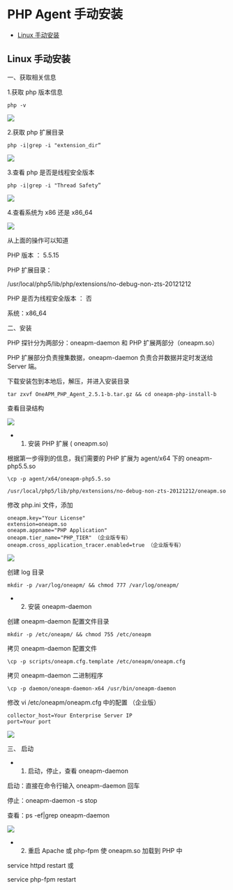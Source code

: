 # PHP Agent 手动安装
 
* [Linux 手动安装](#1)<br>

<h2 id="1">Linux 手动安装</h2>

一、获取相关信息

  1.获取 php 版本信息

```
php -v
```
    
![](/images/myr/s001.png)
    
2.获取 php 扩展目录
       
```
php -i|grep -i "extension_dir“
```

![](/images/myr/s002.png)
      
3.查看 php 是否是线程安全版本
       
```
php -i|grep -i "Thread Safety”
```       
![](/images/myr/s003.png)
       
4.查看系统为 x86 还是 x86_64

![](/images/myr/s004.png)
        
从上面的操作可以知道
        
PHP 版本 ： 5.5.15
        
PHP 扩展目录：
        
/usr/local/php5/lib/php/extensions/no-debug-non-zts-20121212
        
PHP 是否为线程安全版本 ： 否
        
系统：x86_64
        
二、安装

PHP 探针分为两部分：oneapm-daemon 和 PHP 扩展两部分（oneapm.so）
        
PHP 扩展部分负责搜集数据，oneapm-daemon 负责合并数据并定时发送给 Server 端。
        
下载安装包到本地后，解压，并进入安装目录
        
```
tar zxvf OneAPM_PHP_Agent_2.5.1-b.tar.gz && cd oneapm-php-install-b
```
查看目录结构
        
![](/images/myr/s005.png)
        
* 1. 安装 PHP 扩展 ( oneapm.so)
         
根据第一步得到的信息，我们需要的 PHP 扩展为 agent/x64 下的 oneapm-php5.5.so
         
```
\cp -p agent/x64/oneapm-php5.5.so 
```
         
```
/usr/local/php5/lib/php/extensions/no-debug-non-zts-20121212/oneapm.so
```
修改 php.ini 文件，添加
    
```
oneapm.key="Your License"
extension=oneapm.so
oneapm.appname="PHP Application"
oneapm.tier_name="PHP_TIER" （企业版专有）
oneapm.cross_application_tracer.enabled=true （企业版专有）
```
          
![](/images/myr/s006.png)
          
创建 log 目录
          
```
mkdir -p /var/log/oneapm/ && chmod 777 /var/log/oneapm/
```
          
* 2. 安装 oneapm-daemon
           
创建 oneapm-daemon 配置文件目录
          
```
mkdir -p /etc/oneapm/ && chmod 755 /etc/oneapm
```
          
拷贝 oneapm-daemon 配置文件
          
```
\cp -p scripts/oneapm.cfg.template /etc/oneapm/oneapm.cfg
```
          
拷贝 oneapm-daemon 二进制程序
          
```
\cp -p daemon/oneapm-daemon-x64 /usr/bin/oneapm-daemon
```
          
修改 vi /etc/oneapm/oneapm.cfg 中的配置 （企业版）
          
```
collector_host=Your Enterprise Server IP
port=Your port
```
           
![](/images/myr/s007.png)
          
三、 启动
   
* 1.	启动，停止，查看 oneapm-daemon
             
启动：直接在命令行输入 oneapm-daemon 回车
             
停止：oneapm-daemon -s stop

查看：ps -ef|grep oneapm-daemon
             
![](/images/myr/s008.png)

             
* 2. 重启 Apache 或 php-fpm 使 oneapm.so 加载到 PHP 中
               
service httpd restart 或
               
service php-fpm restart

